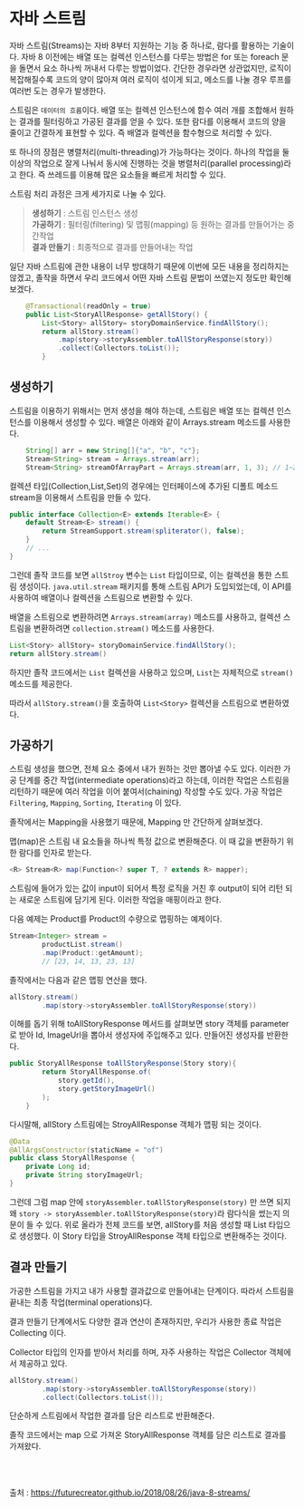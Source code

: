 # 자바 스트림

자바 스트림(Streams)는 자바 8부터 지원하는 기능 중 하나로, 람다를 활용하는 기술이다.
자바 8 이전에는 배열 또는 컬렉션 인스턴스를 다루는 방법은 for 또는 foreach 문을 돌면서
요소 하나씩 꺼내서 다루는 방법이었다. 간단한 경우라면 상관없지만, 로직이 복잡해질수록
코드의 양이 많아져 여러 로직이 섞이게 되고, 메소드를 나눌 경우 루프를 여러번 도는 경우가 발생한다.

스트림은 `데이터의 흐름`이다. 배열 또는 컬렉션 인스턴스에 함수 여러 개를 조합해서 원하는 결과를 필터링하고
가공된 결과를 얻을 수 있다. 또한 람다를 이용해서 코드의 양을 줄이고 간결하게 표현할 수 있다.
즉 배열과 컬렉션을 함수형으로 처리할 수 있다.

또 하나의 장점은 병렬처리(multi-threading)가 가능하다는 것이다.
하나의 작업을 둘 이상의 작업으로 잘게 나눠서 동시에 진행하는 것을 병렬처리(parallel processing)라고 한다.
즉 쓰레드를 이용해 많은 요소들을 빠르게 처리할 수 있다.

스트림 처리 과정은 크게 세가지로 나눌 수 있다.
> **생성하기** : 스트림 인스턴스 생성 <br>
> **가공하기** : 필터링(filtering) 및 맵핑(mapping) 등 원하는 결과를 만들어가는 중간작업 <br>
> **결과 만들기** : 최종적으로 결과를 만들어내는 작업

일단 자바 스트림에 관한 내용이 너무 방대하기 때문에 이번에 모든 내용을 정리하지는 않겠고,
졸작을 하면서 우리 코드에서 어떤 자바 스트림 문법이 쓰였는지 정도만 확인해보겠다.

```java
    @Transactional(readOnly = true)
    public List<StoryAllResponse> getAllStory() {
        List<Story> allStory= storyDomainService.findAllStory();
        return allStory.stream()
            .map(story->storyAssembler.toAllStoryResponse(story))
            .collect(Collectors.toList());
        }
```

## 생성하기

스트림을 이용하기 위해서는 먼저 생성을 해야 하는데, 스트림은 배열 또는 컬렉션 인스턴스를 이용해서
생성할 수 있다. 배열은 아래와 같이 Arrays.stream 메소드를 사용한다.

```java
    String[] arr = new String[]{"a", "b", "c"};
    Stream<String> stream = Arrays.stream(arr);
    Stream<String> streamOfArrayPart = Arrays.stream(arr, 1, 3); // 1~2 요소 [b, c]
```

컬렉션 타입(Collection,List,Set)의 경우에는 인터페이스에 추가된 디폴트 메소드
stream을 이용해서 스트림을 만들 수 있다.

```java
public interface Collection<E> extends Iterable<E> {
    default Stream<E> stream() {
        return StreamSupport.stream(spliterator(), false);
    }
    // ...
}
```

그런데 졸작 코드를 보면  `allStroy` 변수는 `List` 타입이므로, 이는 컬렉션을 통한 스트림 생성이다.
`java.util.stream` 패키지를 통해 스트림 API가 도입되었는데, 
이 API를 사용하여 배열이나 컬렉션을 스트림으로 변환할 수 있다.

배열을 스트림으로 변환하려면 `Arrays.stream(array)` 메소드를 사용하고,
컬렉션 스트림을 변환하려면 `collection.stream()` 메소드를 사용한다.

```java
List<Story> allStory= storyDomainService.findAllStory();
return allStory.stream()
```

하지만 졸작 코드에서는 `List` 컬렉션을 사용하고 있으며, `List`는 자체적으로 `stream()` 메소드를 제공한다.

따라서 `allStory.stream()`을 호출하여 `List<Story>` 컬렉션을 스트림으로 변환하였다.


## 가공하기

스트림 생성을 했으면, 전체 요소 중에서 내가 원하는 것만 뽑아낼 수도 있다. 이러한 가공 단계를 중간 작업(intermediate operations)라고 하는데,
이러한 작업은 스트림을 리턴하기 때문에 여러 작업을 이어 붙여서(chaining) 작성할 수도 있다.
가공 작업은 `Filtering`, `Mapping`, `Sorting`, `Iterating` 이 있다.

졸작에서는 Mapping을 사용했기 때문에, Mapping 만 간단하게 살펴보겠다.

맵(map)은 스트림 내 요소들을 하나씩 특정 값으로 변환해준다. 이 때 값을 변환하기 위한 람다를 인자로 받는다.

```java
<R> Stream<R> map(Function<? super T, ? extends R> mapper);
```

스트림에 들어가 있는 값이 input이 되어서 특정 로직을 거친 후 output이 되어 리턴 되는 새로운 스트림에 담기게 된다.
이러한 작업을 매핑이라고 한다.

다음 예제는 Product를 Product의 수량으로 맵핑하는 예제이다.
```java
Stream<Integer> stream =
        productList.stream()
        .map(Product::getAmount);
        // [23, 14, 13, 23, 13]
```

졸작에서는 다음과 같은 맵핑 연산을 했다.

```java
allStory.stream()
        .map(story->storyAssembler.toAllStoryResponse(story))
```

이해를 돕기 위해 toAllStoryResponse 메서드를 살펴보면 story 객체를 parameter로 받아 
Id, ImageUrl을 뽑아서 생성자에 주입해주고 있다. 만들어진 생성자를 반환한다.

```java
public StoryAllResponse toAllStoryResponse(Story story){
        return StoryAllResponse.of(
            story.getId(),
            story.getStoryImageUrl()
        );
    }
```

다시말해, allStory 스트림에는 StroyAllResponse 객체가 맵핑 되는 것이다.

```java
@Data
@AllArgsConstructor(staticName = "of")
public class StoryAllResponse {
    private Long id;
    private String storyImageUrl;
}
```

그런데 그럼 map 안에 `storyAssembler.toAllStoryResponse(story)` 만 쓰면 되지 왜 `story -> storyAssembler.toAllStoryResponse(story)`라
람다식을 썼는지 의문이 들 수 있다. 위로 올라가 전체 코드를 보면, allStory를 처음 생성할 때 List<Story> 타입으로 생성했다.
이 Story 타입을 StroyAllResponse 객체 타입으로 변환해주는 것이다.



## 결과 만들기

가공한 스트림을 가지고 내가 사용할 결과값으로 만들어내는 단계이다. 따라서 스트림을 끝내는 최종 작업(terminal operations)다.

결과 만들기 단계에서도 다양한 결과 연산이 존재하지만, 우리가 사용한 종료 작업은 Collecting 이다.

Collector 타입의 인자를 받아서 처리를 하며, 자주 사용하는 작업은 Collector 객체에서 제공하고 있다.

```java
allStory.stream()
        .map(story->storyAssembler.toAllStoryResponse(story))
        .collect(Collectors.toList());
```

단순하게 스트림에서 작업한 결과를 담은 리스트로 반환해준다. 

졸작 코드에서는 map 으로 가져온 StoryAllResponse 객체를 담은 리스트로 결과를 가져왔다.

<br>
<br>

출처 : https://futurecreator.github.io/2018/08/26/java-8-streams/